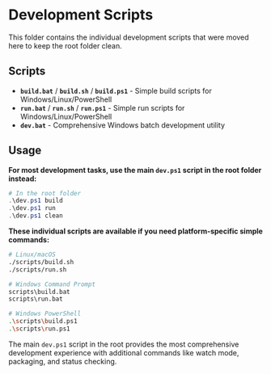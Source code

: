# Development Scripts

This folder contains the individual development scripts that were moved here to keep the root folder clean.

## Scripts

- **`build.bat`** / **`build.sh`** / **`build.ps1`** - Simple build scripts for Windows/Linux/PowerShell
- **`run.bat`** / **`run.sh`** / **`run.ps1`** - Simple run scripts for Windows/Linux/PowerShell  
- **`dev.bat`** - Comprehensive Windows batch development utility

## Usage

**For most development tasks, use the main `dev.ps1` script in the root folder instead:**

```powershell
# In the root folder
.\dev.ps1 build
.\dev.ps1 run
.\dev.ps1 clean
```

**These individual scripts are available if you need platform-specific simple commands:**

```bash
# Linux/macOS
./scripts/build.sh
./scripts/run.sh

# Windows Command Prompt  
scripts\build.bat
scripts\run.bat

# Windows PowerShell
.\scripts\build.ps1
.\scripts\run.ps1
```

The main `dev.ps1` script in the root provides the most comprehensive development experience with additional commands like watch mode, packaging, and status checking.
